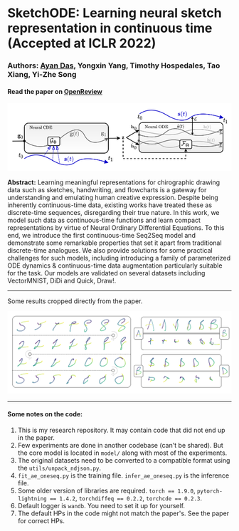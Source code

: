 # SketchODE: Learning neural sketch representation in continuous time (Accepted at ICLR 2022)
### Authors: **[Ayan Das](https://ayandas.me/)**, Yongxin Yang, Timothy Hospedales, Tao Xiang, Yi-Zhe Song
#### Read the paper on [OpenReview](https://openreview.net/pdf?id=c-4HSDAWua5)

![](resources/arch.png)

**Abstract:** Learning meaningful representations for chirographic drawing data such as sketches, handwriting, and flowcharts is a gateway for understanding and emulating human creative expression. Despite being inherently continuous-time data, existing works have treated these as discrete-time sequences, disregarding their true nature. In this work, we model such data as continuous-time functions and learn compact representations by virtue of Neural Ordinary Differential Equations. To this end, we introduce the first continuous-time Seq2Seq model and demonstrate some remarkable properties that set it apart from traditional discrete-time analogues. We also provide solutions for some practical challenges for such models, including introducing a family of parameterized ODE dynamics & continuous-time data augmentation particularly suitable for the task. Our models are validated on several datasets including VectorMNIST, DiDi and Quick, Draw!.

---

Some results cropped directly from the paper.

![](resources/results.png)

---

#### Some notes on the code:
1. This is my research repository. It may contain code that did not end up in the paper.
2. Few experiments are done in another codebase (can't be shared). But the core model is located in `model/` along with most of the experiments.
3. The original datasets need to be converted to a compatible format using the `utils/unpack_ndjson.py`.
4. `fit_ae_oneseq.py` is the training file. `infer_ae_oneseq.py` is the inference file.
5. Some older version of libraries are required. `torch == 1.9.0`, `pytorch-lightning == 1.4.2`, `torchdiffeq == 0.2.2`, `torchcde == 0.2.3`.
6. Default logger is `wandb`. You need to set it up for yourself.
7. The default HPs in the code might not match the paper's. See the paper for correct HPs.
